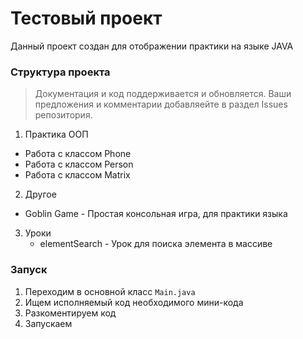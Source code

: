 # Тестовый проект
Данный проект создан для отображении практики на языке JAVA

### Структура проекта
>Документация и код поддерживается и обновляется. Ваши предложения и комментарии добавляейте в раздел Issues репозитория.

1. Практика ООП
 - Работа с классом Phone
 - Работа с классом Person
 - Работа с классом Matrix
2. Другое
 - Goblin Game - Простая консольная игра, для практики языка
3. Уроки
    - elementSearch - Урок для поиска элемента в массиве
### Запуск
1. Переходим в основной класс `Main.java`
2. Ищем исполняемый код необходимого мини-кода
3. Разкоментируем код
4. Запускаем